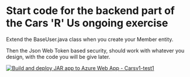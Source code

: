 # Start code for the backend part of the Cars 'R' Us ongoing exercise

Extend the BaseUser.java class when you create your Member entity. 

Then the Json Web Token based security, should work with whatever you design, with the code you will be give later.

[![Build and deploy JAR app to Azure Web App - Carsv1-test1](https://github.com/CasperAa/cars-r-us-startcode/actions/workflows/week1_carsv1-test1.yml/badge.svg)](https://github.com/CasperAa/cars-r-us-startcode/actions/workflows/week1_carsv1-test1.yml)
